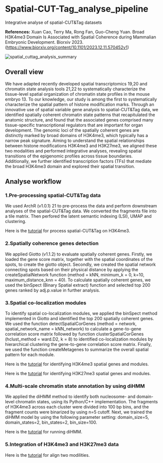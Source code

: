 # Spatial-CUT-Tag_analyse_pipeline
Integrative analyse of spatial-CUT&Tag datasets

**References:**
Xuan Cao, Terry Ma, Rong Fan, Guo-Cheng Yuan. Broad H3K4me3 Domain Is Associated with Spatial Coherence during Mammalian Embryonic Development. Biorxiv 2023.
(https://www.biorxiv.org/content/10.1101/2023.12.11.570452v1)

![spatial_cuttag_analysis_summary](https://github.com/user-attachments/assets/542be610-d4af-4b43-b1f0-e11feae7ec4d)

## Overall view

We have adapted recently developed spatial transcriptomics 19,20 and chromatin state analysis tools 21,22 to systematically characterize the tissue-level spatial organization of chromatin state profiles in the mouse embryo 13. To our knowledge, our study is among the first to systematically characterize the spatial pattern of histone modification marks. Through an innovative use of spatial variable gene analysis to spatial-CUT&Tag data, we identified spatially coherent chromatin state patterns that recapitulated the anatomic structure, and found that the associated genes comprised many tissue-specific transcriptional regulators that are important for organ development. The genomic loci of the spatially coherent genes are distinctly marked by broad domains of H3K4me3, which typically has a narrow peak signature. Aiming to understand the spatial relationships between histone modifications H3K4me3 and H3K27me3, we aligned these two modalities and performed integrative analyses, revealing spatial transitions of the epigenomic profiles across tissue boundaries. Additionally, we further identified transcription factors (TFs)  that mediate the broad H3K4me3 domain and explored their spatial transition.


## Analyse workflow

### 1.Pre-processing spatial-CUT&Tag data

We used ArchR (v1.0.1) 21 to pre-process the data and perform downstream analyses of the spatial-CUT&Tag data. We converted the fragments file into a tile matrix. Then perfored the latent semantic indexing (LSI), UMAP and clustering.

Here is the [tutorial](https://github.com/XuanCao-CX/Spatial-CUT-Tag_analyse_pipeline/blob/main/1.LSI_UMAP_spatial-CUT%26TAG_in_ArchR.ipynb) for process spatial-CUT&Tag on H3K4me3.

### 2.Spatially coherence genes detection

We applied Giotto (v1.1.2) to evaluate spatially coherent genes. Firstly, we loaded the gene score matrix, together with the spatial coordinates of the spots, to create the giotto object. Secondly, we created the spatial network connecting spots based on their physical distance by applying the createSpatialNetwork function (method = kNN, minimum_k = 0, k=10, maximum_distance_knn = 40). To calculate spatially coherent genes, we used the binSpect (Binary Spatial extract) function and selected top 200 genes ranked by adj.p.value in further analysis. 

### 3.Spatial co-localization modules

To identify spatial co-localization modules, we applied the binSpect method implemented in Giotto and identified the top 200 spatially coherent genes. We used the function detectSpatialCorGenes (method = network, spatial_network_name = kNN_network) to calculate a gene-to-gene correlation score matrix followed by function clusterSpatialCorGenes (hclust_method = ward.D2, k = 8) to identified co-localization  modules by hierarchical clustering the gene-to-gene correlation score matrix. Finally, we used the function createMetagenes to summarize the overall spatial pattern for each module.

Here is the [tutorial](https://github.com/XuanCao-CX/Spatial-CUT-Tag_analyse_pipeline/blob/main/2.H3K4me3_spatial_gene_and_modules_in_Giotto.ipynb) for identifying H3K4me3 spatial genes and modules.

Here is the [tutorial](https://github.com/XuanCao-CX/Spatial-CUT-Tag_analyse_pipeline/blob/main/5.H3K27me3_spatial_gene_and_modules_in_Giotto.ipynb) for identifying H3K27me3 spatial genes and modules.

### 4.Multi-scale chromatin state annotation by using diHMM
 
We applied the diHMM method to identify both nucleosome- and domain-level chromatin states, using its Python/C++ implementation. The fragments of H3K4me3 across each cluster were divided into 100 bp bins, and the fragment counts were binarized by using n=5 cutoff. Next, we trained the diHMM model by using the following parameter setting: domain_size=5, domain_states=2, bin_states=2, bin_size=100. 

Here is the [tutorial](https://github.com/XuanCao-CX/Spatial-CUT-Tag_analyse_pipeline/blob/main/3.diHMM_domain_calling%20.ipynb) for running diHMM.

### 5.Integration of H3K4me3 and H3K27me3 data 

Here is the [tutorial](https://github.com/XuanCao-CX/Spatial-CUT-Tag_analyse_pipeline/blob/main/4.align_spots.H3K27me3_to_H3K4me3.ipynb) for align two modilities.



